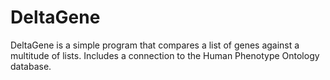 # DeltaGene
DeltaGene is a simple program that compares a list of genes against a multitude of lists. Includes a connection to the Human Phenotype Ontology database.
